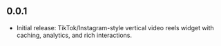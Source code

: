 ## 0.0.1

* Initial release: TikTok/Instagram-style vertical video reels widget with caching, analytics, and rich interactions.
